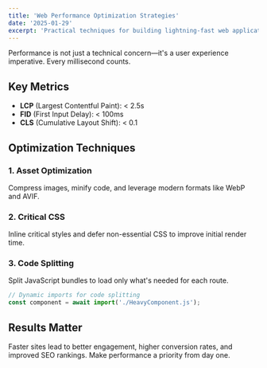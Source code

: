 ```yaml
---
title: 'Web Performance Optimization Strategies'
date: '2025-01-29'
excerpt: 'Practical techniques for building lightning-fast web applications'
---
```


Performance is not just a technical concern—it's a user experience imperative. Every millisecond counts.

## Key Metrics

- **LCP** (Largest Contentful Paint): < 2.5s
- **FID** (First Input Delay): < 100ms
- **CLS** (Cumulative Layout Shift): < 0.1

## Optimization Techniques

### 1. Asset Optimization

Compress images, minify code, and leverage modern formats like WebP and AVIF.

### 2. Critical CSS

Inline critical styles and defer non-essential CSS to improve initial render time.

### 3. Code Splitting

Split JavaScript bundles to load only what's needed for each route.

```javascript
// Dynamic imports for code splitting
const component = await import('./HeavyComponent.js');
```

## Results Matter

Faster sites lead to better engagement, higher conversion rates, and improved SEO rankings. Make performance a priority from day one.
